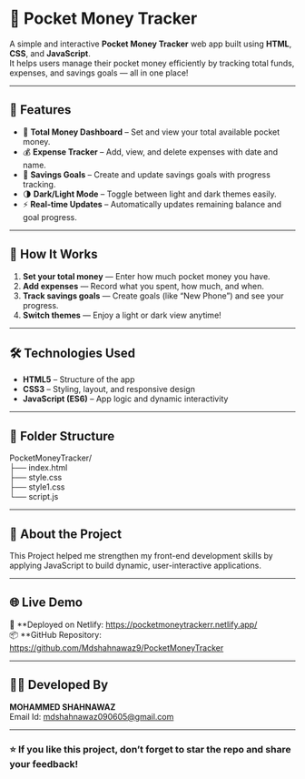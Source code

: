 # 💸 Pocket Money Tracker

A simple and interactive **Pocket Money Tracker** web app built using **HTML**, **CSS**, and **JavaScript**.  
It helps users manage their pocket money efficiently by tracking total funds, expenses, and savings goals — all in one place!

---

## 🚀 Features

- 🏦 **Total Money Dashboard** – Set and view your total available pocket money.  
- 💰 **Expense Tracker** – Add, view, and delete expenses with date and name.  
- 🎯 **Savings Goals** – Create and update savings goals with progress tracking.  
- 🌗 **Dark/Light Mode** – Toggle between light and dark themes easily.  
- ⚡ **Real-time Updates** – Automatically updates remaining balance and goal progress.

---

## 🧠 How It Works

1. **Set your total money** — Enter how much pocket money you have.  
2. **Add expenses** — Record what you spent, how much, and when.  
3. **Track savings goals** — Create goals (like “New Phone”) and see your progress.  
4. **Switch themes** — Enjoy a light or dark view anytime!

---

## 🛠️ Technologies Used

- **HTML5** – Structure of the app  
- **CSS3** – Styling, layout, and responsive design  
- **JavaScript (ES6)** – App logic and dynamic interactivity

---

## 📂 Folder Structure

PocketMoneyTracker/<br/>
├── index.html<br/>
├── style.css<br/>
├── style1.css<br/>
└── script.js<br/>

---

## 🧾 About the Project
  
This Project helped me strengthen my front-end development skills by applying JavaScript to build dynamic, user-interactive applications.

---

## 🌐 Live Demo

🔗 **Deployed on Netlify: https://pocketmoneytrackerr.netlify.app/ <br/>
📦 **GitHub Repository: https://github.com/Mdshahnawaz9/PocketMoneyTracker

---

## 👨‍💻 Developed By

**MOHAMMED SHAHNAWAZ**  
Email Id: mdshahnawaz090605@gmail.com

---

### ⭐ If you like this project, don’t forget to star the repo and share your feedback!

